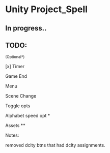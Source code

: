 # Unity  Project_Spell

## In progress..


## TODO: 
<small> (Optional*) </small> 

[x] Timer

Game End 

Menu

Scene Change

Toggle opts

Alphabet speed opt *

Assets **

Notes:

removed dclty btns that had dclty assignments.
